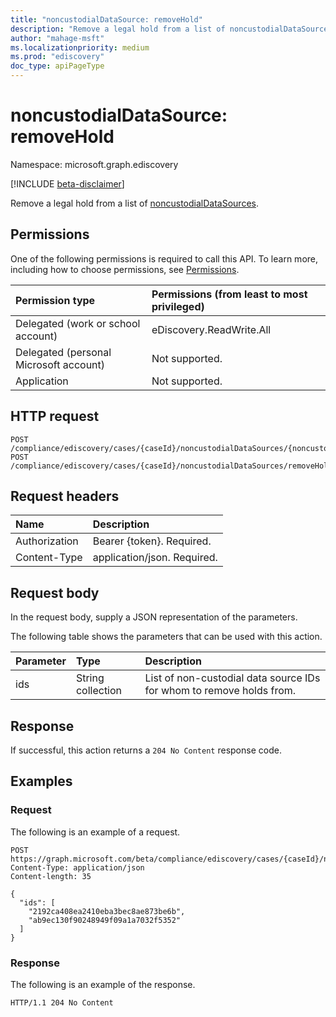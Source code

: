 ```yaml
---
title: "noncustodialDataSource: removeHold"
description: "Remove a legal hold from a list of noncustodialDataSources."
author: "mahage-msft"
ms.localizationpriority: medium
ms.prod: "ediscovery"
doc_type: apiPageType
---
```


# noncustodialDataSource: removeHold
Namespace: microsoft.graph.ediscovery

[!INCLUDE [beta-disclaimer](../../includes/beta-disclaimer.md)]

Remove a legal hold from a list of [noncustodialDataSources](../resources/ediscovery-noncustodialdatasource.md).

## Permissions

One of the following permissions is required to call this API. To learn more, including how to choose permissions, see [Permissions](/graph/permissions-reference).

|Permission type|Permissions (from least to most privileged)|
|:---|:---|
|Delegated (work or school account)|eDiscovery.ReadWrite.All|
|Delegated (personal Microsoft account)|Not supported.|
|Application|Not supported.|

## HTTP request

<!-- {
  "blockType": "ignored"
}
-->

``` http
POST /compliance/ediscovery/cases/{caseId}/noncustodialDataSources/{noncustodialDataSourceId}/removeHold
POST /compliance/ediscovery/cases/{caseId}/noncustodialDataSources/removeHold
```

## Request headers

|Name|Description|
|:---|:---|
|Authorization|Bearer {token}. Required.|
|Content-Type|application/json. Required.|

## Request body

In the request body, supply a JSON representation of the parameters.

The following table shows the parameters that can be used with this action.

|Parameter|Type|Description|
|:---|:---|:---|
|ids|String collection|List of non-custodial data source IDs for whom to remove holds from.|

## Response

If successful, this action returns a `204 No Content` response code.

## Examples

### Request

The following is an example of a request.

<!-- {
  "blockType": "request",
  "name": "noncustodialdatasourcethis.removehold"
}
-->

``` http
POST https://graph.microsoft.com/beta/compliance/ediscovery/cases/{caseId}/noncustodialDataSources/removeHold
Content-Type: application/json
Content-length: 35

{
  "ids": [
    "2192ca408ea2410eba3bec8ae873be6b",
    "ab9ec130f90248949f09a1a7032f5352"
  ]
}
```

### Response

The following is an example of the response.

<!-- {
  "blockType": "response",
  "truncated": true
}
-->

``` http
HTTP/1.1 204 No Content
```
